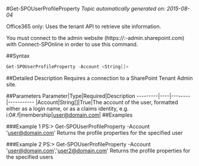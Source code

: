 #Get-SPOUserProfileProperty
*Topic automatically generated on: 2015-08-04*

Office365 only: Uses the tenant API to retrieve site information.

You must connect to the admin website (https://:<tenant>-admin.sharepoint.com) with Connect-SPOnline in order to use this command. 

##Syntax
```powershell
Get-SPOUserProfileProperty -Account <String[]>
```


##Detailed Description
Requires a connection to a SharePoint Tenant Admin site.

##Parameters
Parameter|Type|Required|Description
---------|----|--------|-----------
|Account|String[]|True|The account of the user, formatted either as a login name, or as a claims identity, e.g. i:0#.f|membership|user@domain.com|
##Examples

###Example 1
    PS:> Get-SPOUserProfileProperty -Account 'user@domain.com'
Returns the profile properties for the specified user

###Example 2
    PS:> Get-SPOUserProfileProperty -Account 'user@domain.com','user2@domain.com'
Returns the profile properties for the specified users
<!-- Ref: 4964102BEE6AF6DDB039E96F1C846BC8 -->